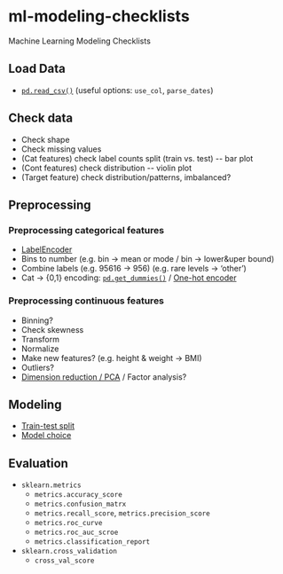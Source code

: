 # ml-modeling-checklists
Machine Learning Modeling Checklists

## Load Data
- [`pd.read_csv()`](https://pandas.pydata.org/pandas-docs/stable/generated/pandas.read_csv.html)
(useful options: `use_col`, `parse_dates`)

## Check data
- Check shape  
- Check missing values  
- (Cat features) check label counts split (train vs. test) -- bar plot  
- (Cont features) check distribution -- violin plot  
- (Target feature) check distribution/patterns, imbalanced?

## Preprocessing 
### Preprocessing categorical features
- [LabelEncoder](http://scikit-learn.org/stable/modules/generated/sklearn.preprocessing.LabelEncoder.html)  
- Bins to number (e.g. bin → mean or mode / bin → lower&uper bound)  
- Combine labels (e.g. 95616 → 956) (e.g. rare levels → ‘other’)  
- Cat → {0,1} encoding: [`pd.get_dummies()`](https://pandas.pydata.org/pandas-docs/stable/generated/pandas.get_dummies.html) 
  / [One-hot encoder](http://scikit-learn.org/stable/modules/generated/sklearn.preprocessing.OneHotEncoder.html)

### Preprocessing continuous features
- Binning?  
- Check skewness  
- Transform  
- Normalize  
- Make new features? (e.g. height & weight → BMI)  
- Outliers?  
- [Dimension reduction / PCA](Dimension%20Reduction.md) / Factor analysis?

## Modeling
- [Train-test split](http://scikit-learn.org/stable/modules/generated/sklearn.model_selection.train_test_split.html)
- [Model choice](http://scikit-learn.org/stable/tutorial/machine_learning_map/index.html)

## Evaluation
- `sklearn.metrics`  
    - `metrics.accuracy_score`  
    - `metrics.confusion_matrx`  
    - `metrics.recall_score`, `metrics.precision_score`  
    - `metrics.roc_curve`
    - `metrics.roc_auc_scroe`  
    - `metrics.classification_report`
- `sklearn.cross_validation`  
    - `cross_val_score`
